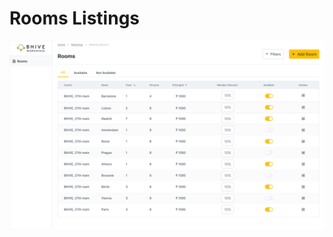 # Rooms Listings

<a href="/assets/images/meetings/web/rooms-listings.png" target="_blank"><img src="/assets/images/meetings/web/rooms-listings.png" alt="" loading="lazy"></a>